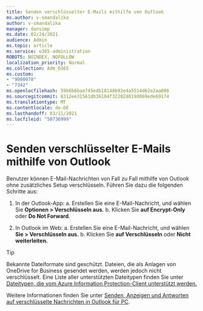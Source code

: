 ```yaml
---
title: Senden verschlüsselter E-Mails mithilfe von Outlook
ms.author: v-smandalika
author: v-smandalika
manager: dansimp
ms.date: 02/24/2021
audience: Admin
ms.topic: article
ms.service: o365-administration
ROBOTS: NOINDEX, NOFOLLOW
localization_priority: Normal
ms.collection: Adm_O365
ms.custom:
- "9000078"
- "7342"
ms.openlocfilehash: 59b6b6bae745edb18148b92e4a5514d62e2aa086
ms.sourcegitcommit: 6312ee31561db36104f32282d019d069ede69174
ms.translationtype: MT
ms.contentlocale: de-DE
ms.lasthandoff: 03/11/2021
ms.locfileid: "50736999"
---
```

# <a name="send-encrypted-email-using-outlook"></a>Senden verschlüsselter E-Mails mithilfe von Outlook

Benutzer können E-Mail-Nachrichten von Fall zu Fall mithilfe von Outlook ohne zusätzliches Setup verschlüsseln. Führen Sie dazu die folgenden Schritte aus:

1. In der Outlook-App: a. Erstellen Sie eine E-Mail-Nachricht, und wählen Sie **Optionen > Verschlüsseln aus.** 
    b. Klicken Sie **auf Encrypt-Only** oder **Do Not Forward**.

2. In Outlook im Web: a. Erstellen Sie eine E-Mail-Nachricht, und wählen **Sie > Verschlüsseln aus.**
    b. Klicken Sie **auf Verschlüsseln** oder **Nicht weiterleiten.**

> [!TIP]
> Bekannte Dateiformate sind geschützt. Dateien, die als Anlagen von OneDrive for Business gesendet werden, werden jedoch nicht verschlüsselt. Eine Liste aller unterstützten Dateitypen finden Sie unter [Dateitypen, die vom Azure Information Protection-Client unterstützt werden.](https://docs.microsoft.com/azure/information-protection/rms-client/client-admin-guide-file-types)

Weitere Informationen finden Sie unter [Senden, Anzeigen und Antworten auf verschlüsselte Nachrichten in Outlook für PC](https://support.microsoft.com/topic/send-view-and-reply-to-encrypted-messages-in-outlook-for-pc-eaa43495-9bbb-4fca-922a-df90dee51980).



